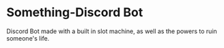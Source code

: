 # Something-Discord Bot
Discord Bot made with a built in slot machine, as well as the powers to ruin someone's life.
